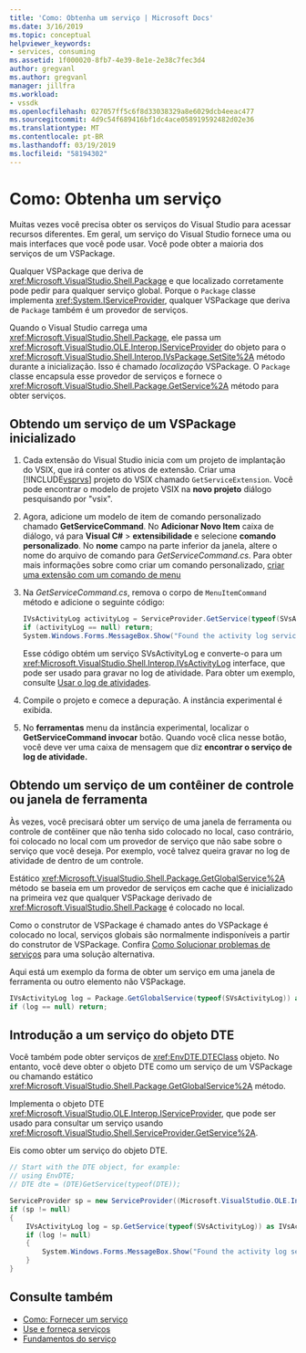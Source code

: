 ```yaml
---
title: 'Como: Obtenha um serviço | Microsoft Docs'
ms.date: 3/16/2019
ms.topic: conceptual
helpviewer_keywords:
- services, consuming
ms.assetid: 1f000020-8fb7-4e39-8e1e-2e38c7fec3d4
author: gregvanl
ms.author: gregvanl
manager: jillfra
ms.workload:
- vssdk
ms.openlocfilehash: 027057ff5c6f8d33038329a8e6029dcb4eeac477
ms.sourcegitcommit: 4d9c54f689416bf1dc4ace058919592482d02e36
ms.translationtype: MT
ms.contentlocale: pt-BR
ms.lasthandoff: 03/19/2019
ms.locfileid: "58194302"
---
```

# <a name="how-to-get-a-service"></a>Como: Obtenha um serviço

Muitas vezes você precisa obter os serviços do Visual Studio para acessar recursos diferentes. Em geral, um serviço do Visual Studio fornece uma ou mais interfaces que você pode usar. Você pode obter a maioria dos serviços de um VSPackage.

Qualquer VSPackage que deriva de <xref:Microsoft.VisualStudio.Shell.Package> e que localizado corretamente pode pedir para qualquer serviço global. Porque o `Package` classe implementa <xref:System.IServiceProvider>, qualquer VSPackage que deriva de `Package` também é um provedor de serviços.

Quando o Visual Studio carrega uma <xref:Microsoft.VisualStudio.Shell.Package>, ele passa um <xref:Microsoft.VisualStudio.OLE.Interop.IServiceProvider> do objeto para o <xref:Microsoft.VisualStudio.Shell.Interop.IVsPackage.SetSite%2A> método durante a inicialização. Isso é chamado *localização* VSPackage. O `Package` classe encapsula esse provedor de serviços e fornece o <xref:Microsoft.VisualStudio.Shell.Package.GetService%2A> método para obter serviços.

## <a name="getting-a-service-from-an-initialized-vspackage"></a>Obtendo um serviço de um VSPackage inicializado

1. Cada extensão do Visual Studio inicia com um projeto de implantação do VSIX, que irá conter os ativos de extensão. Criar uma [!INCLUDE[vsprvs](../code-quality/includes/vsprvs_md.md)] projeto do VSIX chamado `GetServiceExtension`. Você pode encontrar o modelo de projeto VSIX na **novo projeto** diálogo pesquisando por "vsix".

2. Agora, adicione um modelo de item de comando personalizado chamado **GetServiceCommand**. No **Adicionar Novo Item** caixa de diálogo, vá para **Visual C#** > **extensibilidade** e selecione **comando personalizado**. No **nome** campo na parte inferior da janela, altere o nome do arquivo de comando para *GetServiceCommand.cs*. Para obter mais informações sobre como criar um comando personalizado, [criar uma extensão com um comando de menu](../extensibility/creating-an-extension-with-a-menu-command.md)

3. Na *GetServiceCommand.cs*, remova o corpo de `MenuItemCommand` método e adicione o seguinte código:

   ```csharp
   IVsActivityLog activityLog = ServiceProvider.GetService(typeof(SVsActivityLog)) as IVsActivityLog;
   if (activityLog == null) return;
   System.Windows.Forms.MessageBox.Show("Found the activity log service.");

   ```

    Esse código obtém um serviço SVsActivityLog e converte-o para um <xref:Microsoft.VisualStudio.Shell.Interop.IVsActivityLog> interface, que pode ser usado para gravar no log de atividade. Para obter um exemplo, consulte [ Usar o log de atividades](../extensibility/how-to-use-the-activity-log.md).

4. Compile o projeto e comece a depuração. A instância experimental é exibida.

5. No **ferramentas** menu da instância experimental, localizar o **GetServiceCommand invocar** botão. Quando você clica nesse botão, você deve ver uma caixa de mensagem que diz **encontrar o serviço de log de atividade.**

## <a name="getting-a-service-from-a-tool-window-or-control-container"></a>Obtendo um serviço de um contêiner de controle ou janela de ferramenta

Às vezes, você precisará obter um serviço de uma janela de ferramenta ou controle de contêiner que não tenha sido colocado no local, caso contrário, foi colocado no local com um provedor de serviço que não sabe sobre o serviço que você deseja. Por exemplo, você talvez queira gravar no log de atividade de dentro de um controle.

Estático <xref:Microsoft.VisualStudio.Shell.Package.GetGlobalService%2A> método se baseia em um provedor de serviços em cache que é inicializado na primeira vez que qualquer VSPackage derivado de <xref:Microsoft.VisualStudio.Shell.Package> é colocado no local.

Como o construtor de VSPackage é chamado antes do VSPackage é colocado no local, serviços globais são normalmente indisponíveis a partir do construtor de VSPackage. Confira [Como Solucionar problemas de serviços](../extensibility/how-to-troubleshoot-services.md) para uma solução alternativa.

Aqui está um exemplo da forma de obter um serviço em uma janela de ferramenta ou outro elemento não VSPackage.

```csharp
IVsActivityLog log = Package.GetGlobalService(typeof(SVsActivityLog)) as IVsActivityLog;
if (log == null) return;
```

## <a name="getting-a-service-from-the-dte-object"></a>Introdução a um serviço do objeto DTE

Você também pode obter serviços de <xref:EnvDTE.DTEClass> objeto. No entanto, você deve obter o objeto DTE como um serviço de um VSPackage ou chamando estático <xref:Microsoft.VisualStudio.Shell.Package.GetGlobalService%2A> método.

Implementa o objeto DTE <xref:Microsoft.VisualStudio.OLE.Interop.IServiceProvider>, que pode ser usado para consultar um serviço usando <xref:Microsoft.VisualStudio.Shell.ServiceProvider.GetService%2A>.

Eis como obter um serviço do objeto DTE.

```csharp
// Start with the DTE object, for example: 
// using EnvDTE;
// DTE dte = (DTE)GetService(typeof(DTE));

ServiceProvider sp = new ServiceProvider((Microsoft.VisualStudio.OLE.Interop.IServiceProvider)dte);
if (sp != null)
{
    IVsActivityLog log = sp.GetService(typeof(SVsActivityLog)) as IVsActivityLog;
    if (log != null)
    {
        System.Windows.Forms.MessageBox.Show("Found the activity log service.");
    }
}
```

## <a name="see-also"></a>Consulte também

- [Como: Fornecer um serviço](../extensibility/how-to-provide-a-service.md)
- [Use e forneça serviços](../extensibility/using-and-providing-services.md)
- [Fundamentos do serviço](../extensibility/internals/service-essentials.md)